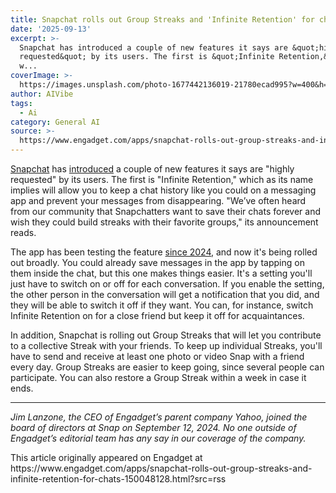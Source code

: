 ```yaml
---
title: Snapchat rolls out Group Streaks and 'Infinite Retention' for chats
date: '2025-09-13'
excerpt: >-
  Snapchat has introduced a couple of new features it says are &quot;highly
  requested&quot; by its users. The first is &quot;Infinite Retention,&quot;
  w...
coverImage: >-
  https://images.unsplash.com/photo-1677442136019-21780ecad995?w=400&h=200&fit=crop&auto=format
author: AIVibe
tags:
  - Ai
category: General AI
source: >-
  https://www.engadget.com/apps/snapchat-rolls-out-group-streaks-and-infinite-retention-for-chats-150048128.html?src=rss
---
```

<p><a data-i13n="cpos:1;pos:1" href="https://www.engadget.com/apps/snapchat-can-automatically-let-a-trusted-friend-know-you-got-home-safe-130010806.html">Snapchat</a> has <a data-i13n="cpos:2;pos:1" href="https://newsroom.snap.com/infiniteretentionandgroupstreaks">introduced</a> a couple of new features it says are &quot;highly requested&quot; by its users. The first is &quot;Infinite Retention,&quot; which as its name implies will allow you to keep a chat history like you could on a messaging app and prevent your messages from disappearing. &quot;We’ve often heard from our community that Snapchatters want to save their chats forever and wish they could build streaks with their favorite groups,&quot; its announcement reads.&nbsp;</p>
<p>The app has been testing the feature <a data-i13n="cpos:3;pos:1" href="https://newsroom.snap.com/infinite-retention-mode">since 2024</a>, and now it&#39;s being rolled out broadly. You could already save messages in the app by tapping on them inside the chat, but this one makes things easier. It&#39;s a setting you&#39;ll just have to switch on or off for each conversation. If you enable the setting, the other person in the conversation will get a notification that you did, and they will be able to switch it off if they want. You can, for instance, switch Infinite Retention on for a close friend but keep it off for acquaintances.</p>
<span id="end-legacy-contents"></span><p>In addition, Snapchat is rolling out Group Streaks that will let you contribute to a collective Streak with your friends. To keep up individual Streaks, you&#39;ll have to send and receive at least one photo or video Snap with a friend every day. Group Streaks are easier to keep going, since several people can participate. You can also restore a Group Streak within a week in case it ends.&nbsp;</p>
<hr>
<p><em>Jim Lanzone, the CEO of Engadget’s parent company Yahoo, joined the board of directors at Snap on September 12, 2024. No one outside of Engadget’s editorial team has any say in our coverage of the company.</em></p>This article originally appeared on Engadget at https://www.engadget.com/apps/snapchat-rolls-out-group-streaks-and-infinite-retention-for-chats-150048128.html?src=rss
